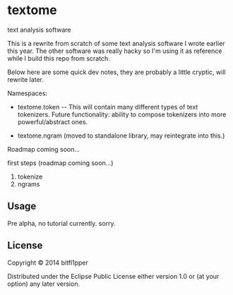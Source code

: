 # textome

text analysis software

This is a rewrite from scratch of some text analysis software I wrote earlier this year.
The other software was really hacky so I'm using it as reference while I build this 
repo from scratch.

Below here are some quick dev notes, they are probably a little cryptic, will rewrite later.

Namespaces:
- textome.token
-- This will contain many different types of text tokenizers. Future functionality: ability to compose tokenizers into more powerful/abstract ones.

- textome.ngram (moved to standalone library, may reintegrate into this.)


Roadmap coming soon... 

first steps (roadmap coming soon...)

1. tokenize
2. ngrams

## Usage

Pre alpha, no tutorial currently. sorry.

## License

Copyright © 2014 bitfl1pper

Distributed under the Eclipse Public License either version 1.0 or (at
your option) any later version.
